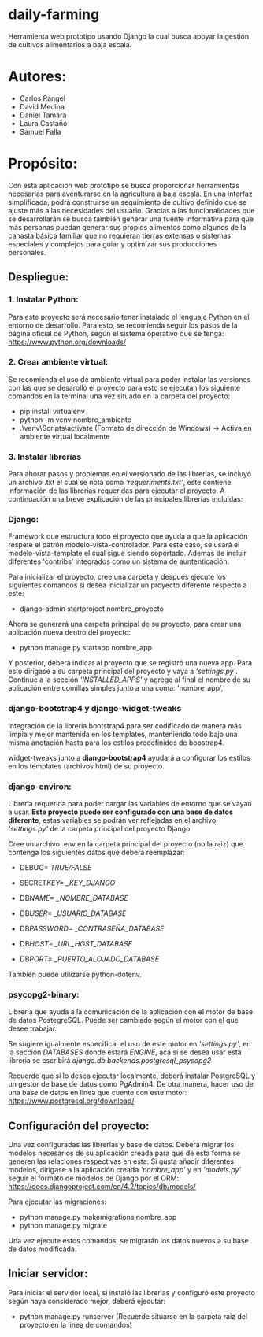 # daily-farming

Herramienta web prototipo usando Django la cual busca apoyar la gestión de cultivos alimentarios a baja escala.

# Autores:

- Carlos Rangel
- David Medina
- Daniel Tamara
- Laura Castaño
- Samuel Falla

# Propósito:

Con esta aplicación web prototipo se busca proporcionar herramientas necesarias para aventurarse en la agricultura a baja escala.
En una interfaz simplificada, podrá construirse un seguimiento de cultivo definido que se ajuste más a las necesidades del usuario.
Gracias a las funcionalidades que se desarrollarán se busca también generar una fuente informativa para que más personas puedan generar sus propios alimentos como algunos de la canasta básica familiar
que no requieran tierras extensas o sistemas especiales y complejos para guiar y optimizar sus producciones personales.

## Despliegue:

### 1. Instalar Python:

Para este proyecto será necesario tener instalado el lenguaje Python en el entorno de desarrollo. Para esto, se recomienda seguir los pasos de la página oficial de Python, según el sistema operativo que se tenga:
https://www.python.org/downloads/

### 2. Crear ambiente virtual:

Se recomienda el uso de ambiente virtual para poder instalar las versiones con las que se desarolló el proyecto para esto se ejecutan los siguiente comandos en la terminal una vez situado en la carpeta del proyecto:

- pip install virtualenv
- python -m venv nombre_ambiente
- .\venv\Scripts\activate (Formato de dirección de Windows) -> Activa en ambiente virtual localmente

### 3. Instalar librerias

Para ahorar pasos y problemas en el versionado de las librerias, se incluyó un archivo .txt el cual se nota como _'requeriments.txt'_, este contiene información de las librerias requeridas para ejecutar el proyecto.
A continuación una breve explicación de las principales librerias incluidas:

### Django:

Framework que estructura todo el proyecto que ayuda a que la aplicación respete el patrón modelo-vista-controlador. Para este caso, se usará el modelo-vista-template el cual sigue siendo soportado. Además de incluir diferentes 'contribs'
integrados como un sistema de auntenticación.

Para inicializar el proyecto, cree una carpeta y después ejecute los siguientes comandos si desea inicializar un proyecto diferente respecto a este:

- django-admin startproject nombre_proyecto

Ahora se generará una carpeta principal de su proyecto, para crear una aplicación nueva dentro del proyecto:

- python manage.py startapp nombre_app

Y posterior, deberá indicar al proyecto que se registró una nueva app. Para esto dirigase a su carpeta principal del proyecto y vaya a _'settings.py'_. Continue a la sección _'INSTALLED_APPS'_ y agrege al final el nombre de su aplicación entre comillas simples junto a una coma: 'nombre_app',

### django-bootstrap4 y django-widget-tweaks

Integración de la libreria bootstrap4 para ser codificado de manera más limpia y mejor mantenida en los templates, manteniendo todo bajo una misma anotación hasta para los estilos predefinidos de boostrap4.

widget-tweaks junto a **django-bootstrap4** ayudará a configurar los estilos en los templates (archivos html) de su proyecto.

### django-environ:

Libreria requerida para poder cargar las variables de entorno que se vayan a usar. **Este proyecto puede ser configurado con una base de datos diferente**, estas variables se podrán ver reflejadas en el archivo _'settings.py'_
de la carpeta principal del proyecto Django.

Cree un archivo .env en la carpeta principal del proyecto (no la raiz) que contenga los siguientes datos que deberá reemplazar:

- DEBUG= _TRUE/FALSE_
- SECRET*KEY= \_KEY_DJANGO*

- DB*NAME= \_NOMBRE_DATABASE*
- DB*USER= \_USUARIO_DATABASE*
- DB*PASSWORD= \_CONTRASEÑA_DATABASE*
- DB*HOST= \_URL_HOST_DATABASE*
- DB*PORT= \_PUERTO_ALOJADO_DATABASE*

También puede utilizarse python-dotenv.

### psycopg2-binary:

Libreria que ayuda a la comunicación de la aplicación con el motor de base de datos PostegreSQL. Puede ser cambiado según el motor con el que desee trabajar.

Se sugiere igualmente especificar el uso de este motor en _'settings.py'_, en la sección _DATABASES_ donde estará _ENGINE_, acá si se desea usar esta libreria se escribirá _django.db.backends.postgresql_psycopg2_

Recuerde que si lo desea ejecutar localmente, deberá instalar PostgreSQL y un gestor de base de datos como PgAdmin4. De otra manera, hacer uso de una base de datos en linea que cuente con este motor:
https://www.postgresql.org/download/

## Configuración del proyecto:

Una vez configuradas las librerias y base de datos. Deberá migrar los modelos necesarios de su aplicación creada para que de esta forma se generen las relaciones respectivas en esta. Si gusta añadir diferentes modelos, dirigase a la aplicación creada _'nombre_app'_ y en _'models.py'_ seguir el formato de modelos de Django por el ORM:
https://docs.djangoproject.com/en/4.2/topics/db/models/

Para ejecutar las migraciones:

- python manage.py makemigrations nombre_app
- python manage.py migrate

Una vez ejecute estos comandos, se migrarán los datos nuevos a su base de datos modificada.

## Iniciar servidor:

Para iniciar el servidor local, si instaló las librerias y configuró este proyecto según haya considerado mejor, deberá ejecutar:

- python manage.py runserver (Recuerde situarse en la carpeta raiz del proyecto en la linea de comandos)
